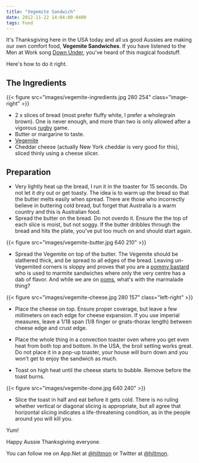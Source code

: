 ```yaml
---
title: "Vegemite Sandwich"
date: 2012-11-22 14:04:00-0400
tags: Food
---
```


It's Thanksgiving here in the USA today and all us good Aussies are making our own comfort food, **Vegemite Sandwiches**. If you have listened to the Men at Work song [Down Under](http://www.youtube.com/watch?v=xhnn6yb4Mmc), you've heard of this magical foodstuff. 

Here's how to do it right.

## The Ingredients

{{< figure src="images/vegemite-ingredients.jpg 280 254" class="image-right" >}}

* 2 x slices of bread (most prefer fluffy white, I prefer a wholegrain brown). One is never enough, and more than two is only allowed after a vigorous [rugby](http://en.wikipedia.org/wiki/Rugby_football) game.
* Butter or margarine to taste.
* [Vegemite](http://en.wikipedia.org/wiki/Vegemite)
* Cheddar cheese (actually New York cheddar is very good for this), sliced thinly using a cheese slicer.

## Preparation

* Very lightly heat up the bread, I run it in the toaster for 15 seconds. Do not let it dry out or get toasty. The idea is to warm up the bread so that the butter melts easily when spread. There are those who incorrectly believe in buttering cold bread, but forget that Australia is a warm country and this is Australian food.
* Spread the butter on the bread. Do not overdo it. Ensure the the top of each slice is moist, but not soggy. If the butter dribbles through the bread and hits the plate, you've put too much on and should start again.

{{< figure src="images/vegemite-butter.jpg 640 210" >}}

* Spread the Vegemite on top of the butter. The Vegemite should be slathered thick, and be spread to all edges of the bread. Leaving un-Vegemited corners is sloppy and proves that you are a [pommy bastard](http://www.urbandictionary.com/define.php?term=pommy%20bastard) who is used to marmite sandwiches where only the very centre has a dab of flavor. And while we are on [poms](http://www.urbandictionary.com/define.php?term=pom), what's with the marmalade thing?

{{< figure src="images/vegemite-cheese.jpg 280 157" class="left-right" >}}

* Place the cheese on top. Ensure proper coverage, but leave a few millimeters on each edge for cheese expansion. If you use imperial measures, leave a 1/18 span (1/8 finger or gnats-thorax length) between cheese edge and crust edge.

* Place the whole thing in a convection toaster oven where you get even heat from both top and bottom. In the USA, the broil setting works great. Do not place it in a pop-up toaster, your house will burn down and you won't get to enjoy the sandwich as much.

* Toast on high heat until the cheese starts to bubble. Remove before the toast burns.

{{< figure src="images/vegemite-done.jpg 640 240" >}}

* Slice the toast in half and eat before it gets cold. There is no ruling whether vertical or diagonal slicing is appropriate, but all agree that horizontal slicing indicates a life-threatening condition, as in the people around you will kill you.

Yum!

Happy Aussie Thanksgiving everyone.

You can follow me on App.Net at [@hiltmon](http://alpha.app.net/hiltmon) or Twitter at [@hiltmon](https://twitter.com/hiltmon).
